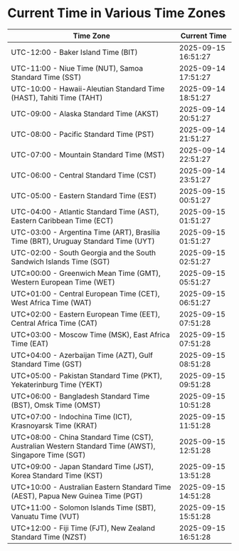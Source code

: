 # Current Time in Various Time Zones

| Time Zone | Current Time |
|-----------|--------------|
| UTC-12:00 - Baker Island Time (BIT) | 2025-09-15 16:51:27 |
| UTC-11:00 - Niue Time (NUT), Samoa Standard Time (SST) | 2025-09-14 17:51:27 |
| UTC-10:00 - Hawaii-Aleutian Standard Time (HAST), Tahiti Time (TAHT) | 2025-09-14 18:51:27 |
| UTC-09:00 - Alaska Standard Time (AKST) | 2025-09-14 20:51:27 |
| UTC-08:00 - Pacific Standard Time (PST) | 2025-09-14 21:51:27 |
| UTC-07:00 - Mountain Standard Time (MST) | 2025-09-14 22:51:27 |
| UTC-06:00 - Central Standard Time (CST) | 2025-09-14 23:51:27 |
| UTC-05:00 - Eastern Standard Time (EST) | 2025-09-15 00:51:27 |
| UTC-04:00 - Atlantic Standard Time (AST), Eastern Caribbean Time (ECT) | 2025-09-15 01:51:27 |
| UTC-03:00 - Argentina Time (ART), Brasília Time (BRT), Uruguay Standard Time (UYT) | 2025-09-15 01:51:27 |
| UTC-02:00 - South Georgia and the South Sandwich Islands Time (SGT) | 2025-09-15 02:51:27 |
| UTC±00:00 - Greenwich Mean Time (GMT), Western European Time (WET) | 2025-09-15 05:51:27 |
| UTC+01:00 - Central European Time (CET), West Africa Time (WAT) | 2025-09-15 06:51:27 |
| UTC+02:00 - Eastern European Time (EET), Central Africa Time (CAT) | 2025-09-15 07:51:28 |
| UTC+03:00 - Moscow Time (MSK), East Africa Time (EAT) | 2025-09-15 07:51:28 |
| UTC+04:00 - Azerbaijan Time (AZT), Gulf Standard Time (GST) | 2025-09-15 08:51:28 |
| UTC+05:00 - Pakistan Standard Time (PKT), Yekaterinburg Time (YEKT) | 2025-09-15 09:51:28 |
| UTC+06:00 - Bangladesh Standard Time (BST), Omsk Time (OMST) | 2025-09-15 10:51:28 |
| UTC+07:00 - Indochina Time (ICT), Krasnoyarsk Time (KRAT) | 2025-09-15 11:51:28 |
| UTC+08:00 - China Standard Time (CST), Australian Western Standard Time (AWST), Singapore Time (SGT) | 2025-09-15 12:51:28 |
| UTC+09:00 - Japan Standard Time (JST), Korea Standard Time (KST) | 2025-09-15 13:51:28 |
| UTC+10:00 - Australian Eastern Standard Time (AEST), Papua New Guinea Time (PGT) | 2025-09-15 14:51:28 |
| UTC+11:00 - Solomon Islands Time (SBT), Vanuatu Time (VUT) | 2025-09-15 15:51:28 |
| UTC+12:00 - Fiji Time (FJT), New Zealand Standard Time (NZST) | 2025-09-15 16:51:28 |
